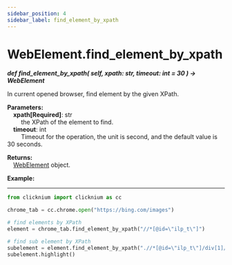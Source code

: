 ```yaml
---
sidebar_position: 4
sidebar_label: find_element_by_xpath
---
```

# WebElement.find_element_by_xpath
***def find_element_by_xpath(
        self,
        xpath: str,
        timeout: int = 30
    ) -> WebElement***  

In current opened browser, find element by the given XPath.  

**Parameters:**  
    &emsp;**xpath[Required]**: str     
        &emsp;&emsp; the XPath of the element to find.   
    &emsp;**timeout**: int  
        &emsp;&emsp; Timeout for the operation, the unit is second, and the default value is 30 seconds.

**Returns:**  
    &emsp;[WebElement](./webelement/webelement.md) object.

**Example:**
***
```python
from clicknium import clicknium as cc

chrome_tab = cc.chrome.open("https://bing.com/images")

# find elements by XPath
element = chrome_tab.find_element_by_xpath("//*[@id=\"ilp_t\"]")

# find sub element by XPath
subelement = element.find_element_by_xpath(".//*[@id=\"ilp_t\"]/div[1]/div/*")
subelement.highlight()

```